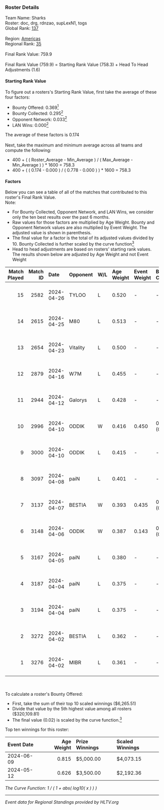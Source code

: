 ### Roster Details<br />
Team Name: Sharks<br />
Roster: doc, drg, rdnzao, supLexN1, togs<br />
Global Rank: [137](../standings_global.md)<br />
<br />
Region: [Americas]( ../standings_americas.md)<br />
Regional Rank: [35]( ../standings_americas.md)<br />
<br />
Final Rank Value:  759.9<br />
<br />
Final Rank Value (759.9) = Starting Rank Value (758.3) + Head To Head Adjustments (1.6)<br />

#### Starting Rank Value<br />
To figure out a rosters's Starting Rank Value, first take the average of these four factors:<br />
- Bounty Offered: 0.369[<sup>1</sup>](#table2)
- Bounty Collected: 0.295[<sup>2</sup>](#table1)
- Opponent Network: 0.033[<sup>2</sup>](#table1)
- LAN Wins: 0.000[<sup>2</sup>](#table1)

The average of these factors is 0.174<br />
<br />
Next, take the maximum and minimum average across all teams and compute the following:<br />
- 400 + ( ( Roster_Average - Min_Average ) / ( Max_Average - Min_Average ) ) * 1600 = 758.3
- 400 + ( ( 0.174 - 0.000 ) / ( 0.778 - 0.000 ) ) * 1600 = 758.3


#### Factors<br />
Below you can see a table of all of the matches that contributed to this roster's Final Rank Value.<br />
Note:<br />

- For Bounty Collected, Opponent Network, and LAN Wins, we consider only the ten best results over the past 6 months.
- Raw values for those factors are multiplied by Age Weight. Bounty and Opponent Network values are also multiplied by Event Weight. The adjusted value is shown in parenthesis.
- The final value for a factor is the total of its adjusted values divided by 10. Bounty Collected is further scaled by the curve function[<sup>3</sup>](#curveFunction)
- Head to head adjustments are based on rosters' starting rank values. The results shown below are adjusted by Age Weight and not Event Weight
<span id="table1"></span><br />


| Match Played | Match ID | Date       | Opponent | W/L | Age Weight | Event Weight | Bounty Collected | Opponent Network | LAN Wins  | H2H Adj. | Roster                            |
| -: | -: | :- | :- | :- | :- | :- | :- | :- | :- | -: | :- |
|           15 |     2582 | 2024-04-26 | TYLOO    | L   | 0.520      | -            | -                | -                | -         |    -8.12 | doc, drg, rdnzao, supLexN1, togs  |
|           14 |     2615 | 2024-04-25 | M80      | L   | 0.513      | -            | -                | -                | -         |    -1.14 | doc, drg, rdnzao, supLexN1, togs  |
|           13 |     2654 | 2024-04-23 | Vitality | L   | 0.500      | -            | -                | -                | -         |    -0.04 | doc, drg, rdnzao, supLexN1, togs  |
|           12 |     2879 | 2024-04-16 | W7M      | L   | 0.455      | -            | -                | -                | -         |    -5.96 | doc, drg, rdnzao, supLexN1, togs  |
|           11 |     2944 | 2024-04-12 | Galorys  | L   | 0.428      | -            | -                | -                | -         |    -4.46 | doc, drg, rdnzao, supLexN1, togs  |
|           10 |     2996 | 2024-04-10 | ODDIK    | W   | 0.416      | 0.450        | 0.099 (0.019)    | 0.805 (0.151)    | 0 (0.000) |     9.61 | doc, drg, lukiz, rdnzao, supLexN1 |
|            9 |     3000 | 2024-04-10 | ODDIK    | L   | 0.415      | -            | -                | -                | -         |    -3.50 | doc, drg, lukiz, rdnzao, supLexN1 |
|            8 |     3097 | 2024-04-08 | paiN     | L   | 0.401      | -            | -                | -                | -         |    -0.35 | doc, drg, rdnzao, supLexN1, togs  |
|            7 |     3137 | 2024-04-07 | BESTIA   | W   | 0.393      | 0.435        | 0.096 (0.016)    | 0.776 (0.132)    | 0 (0.000) |     9.63 | doc, drg, rdnzao, supLexN1, togs  |
|            6 |     3148 | 2024-04-06 | ODDIK    | W   | 0.387      | 0.143        | 0.099 (0.005)    | 0.805 (0.045)    | 0 (0.000) |     9.40 | doc, drg, gafolo, supLexN1, togs  |
|            5 |     3167 | 2024-04-05 | paiN     | L   | 0.380      | -            | -                | -                | -         |    -0.29 | doc, drg, gafolo, supLexN1, togs  |
|            4 |     3187 | 2024-04-04 | paiN     | L   | 0.375      | -            | -                | -                | -         |    -0.28 | doc, drg, gafolo, supLexN1, togs  |
|            3 |     3194 | 2024-04-04 | paiN     | L   | 0.375      | -            | -                | -                | -         |    -0.28 | doc, drg, gafolo, supLexN1, togs  |
|            2 |     3272 | 2024-04-02 | BESTIA   | L   | 0.362      | -            | -                | -                | -         |    -2.34 | doc, drg, rdnzao, supLexN1, togs  |
|            1 |     3276 | 2024-04-02 | MIBR     | L   | 0.361      | -            | -                | -                | -         |    -0.30 | doc, drg, rdnzao, supLexN1, togs  |

<br />
<span id="table2"></span><br />
To calculate a roster's Bounty Offered:<br />

- First, take the sum of their top 10 scaled winnings ($6,265.51)
- Divide that value by the 5th highest value among all rosters ($320,109.81)
- The final value (0.02) is scaled by the curve function.[<sup>3</sup>](#curveFunction)

Top ten winnings for this roster:<br />

| Event Date | Age Weight | Prize Winnings | Scaled Winnings |
| :- | -: | :- | :- |
| 2024-06-09 |      0.815 | $5,000.00      | $4,073.15       |
| 2024-05-12 |      0.626 | $3,500.00      | $2,192.36       |


<span id="curveFunction"></span>_The Curve Function: 1 / ( 1 + abs( log10( x ) ) )_<br />

---
_Event data for Regional Standings provided by HLTV.org_<br />
